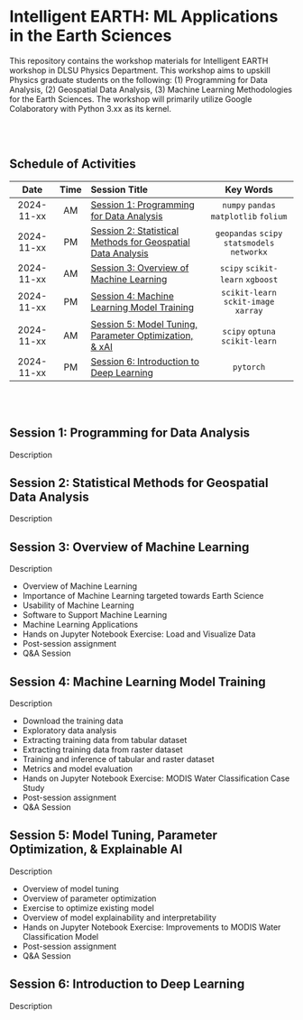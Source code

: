 # Intelligent EARTH: ML Applications in the Earth Sciences
This repository contains the workshop materials for Intelligent EARTH workshop in DLSU Physics Department. This workshop aims to upskill Physics graduate students on the following: (1) Programming for Data Analysis, (2) Geospatial Data Analysis, (3) Machine Learning Methodologies for the Earth Sciences. The workshop will primarily utilize Google Colaboratory with Python 3.xx as its kernel.

<br> </br>

## Schedule of Activities

| Date | Time | Session Title | Key Words |
| :---: | :---: | :--- |  :---: |
| 2024-11-xx | AM | [Session 1: Programming for Data Analysis](https://github.com/castred/Intelligent-EARTH/tree/main/session-1) | `numpy` `pandas` `matplotlib` `folium` |
| 2024-11-xx | PM | [Session 2: Statistical Methods for Geospatial Data Analysis](https://github.com/castred/Intelligent-EARTH/tree/main/session-2) | `geopandas` `scipy` `statsmodels` `networkx` |
| 2024-11-xx | AM | [Session 3: Overview of Machine Learning](https://github.com/castred/Intelligent-EARTH/tree/main/session-3) | `scipy` `scikit-learn` `xgboost` |
| 2024-11-xx | PM | [Session 4: Machine Learning Model Training](https://github.com/castred/Intelligent-EARTH/tree/main/session-4) |  `scikit-learn` `sckit-image` `xarray`  |
| 2024-11-xx | AM | [Session 5: Model Tuning, Parameter Optimization, & xAI](https://github.com/castred/Intelligent-EARTH/tree/main/session-5) | `scipy` `optuna` `scikit-learn` |
| 2024-11-xx | PM | [Session 6: Introduction to Deep Learning](https://github.com/castred/Intelligent-EARTH/tree/main/session-6) | `pytorch` |

<br> </br>

## Session 1: Programming for Data Analysis
Description

## Session 2: Statistical Methods for Geospatial Data Analysis
Description

## Session 3: Overview of Machine Learning
Description

* Overview of Machine Learning
* Importance of Machine Learning targeted towards Earth Science
* Usability of Machine Learning
* Software to Support Machine Learning
* Machine Learning Applications
* Hands on Jupyter Notebook Exercise: Load and Visualize Data
* Post-session assignment
* Q&A Session

## Session 4: Machine Learning Model Training
Description

* Download the training data
* Exploratory data analysis
* Extracting training data from tabular dataset
* Extracting training data from raster dataset
* Training and inference of tabular and raster dataset
* Metrics and model evaluation
* Hands on Jupyter Notebook Exercise: MODIS Water Classification Case Study
* Post-session assignment
* Q&A Session

## Session 5: Model Tuning, Parameter Optimization, & Explainable AI
Description

* Overview of model tuning
* Overview of parameter optimization
* Exercise to optimize existing model
* Overview of model explainability and interpretability
* Hands on Jupyter Notebook Exercise: Improvements to MODIS Water Classification Model
* Post-session assignment
* Q&A Session

## Session 6: Introduction to Deep Learning
Description
